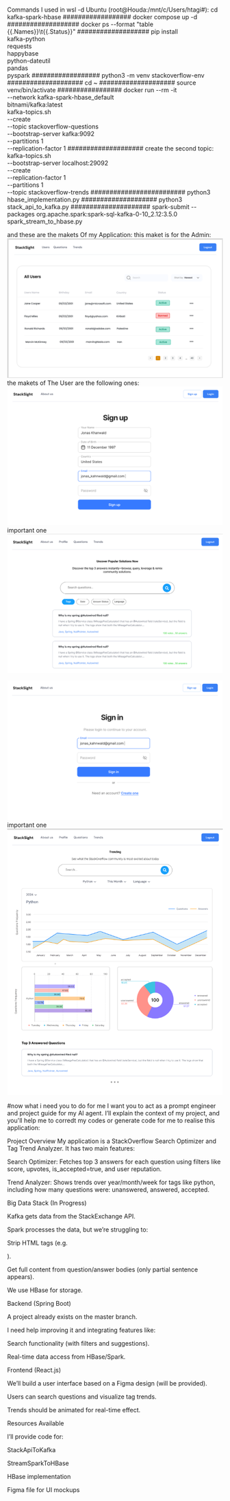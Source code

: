 # 
Commands I  used in wsl -d Ubuntu (root@Houda:/mnt/c/Users/htagi#):
cd  kafka-spark-hbase
##################
 docker compose up -d
###################
 docker ps --format "table {{.Names}}\t{{.Status}}"
###################
pip install \
    kafka-python \
    requests \
    happybase \
    python-dateutil \
    pandas \
    pyspark
##################
python3 -m venv stackoverflow-env
####################
cd ~
####################
source venv/bin/activate
#################
 docker run --rm -it \
  --network kafka-spark-hbase_default \
  bitnami/kafka:latest \
  kafka-topics.sh \
    --create \
    --topic stackoverflow-questions \
    --bootstrap-server kafka:9092 \
    --partitions 1 \
    --replication-factor 1
####################
create the second topic:
kafka-topics.sh \
  --bootstrap-server localhost:29092 \
  --create \
  --replication-factor 1 \
  --partitions 1 \
  --topic stackoverflow-trends
#########################
 python3 hbase_implementation.py
 ####################
 python3 stack_api_to_kafka.py
#####################
spark-submit   --packages org.apache.spark:spark-sql-kafka-0-10_2.12:3.5.0   spark_stream_to_hbase.py


and these are the makets Of my Application:
this maket is for the Admin:
![image alt](https://github.com/houda-tagir/StackOverFlow/blob/main/Screenshot%202025-05-25%20121639.png?raw=true)
the makets of The User are the following ones:
![image alt](https://github.com/houda-tagir/StackOverFlow/blob/main/Screenshot%202025-05-25%20121659.png?raw=true)
important one
![image alt](https://github.com/houda-tagir/StackOverFlow/blob/main/Screenshot%202025-05-25%20121732.png?raw=true)

![image alt](https://github.com/houda-tagir/StackOverFlow/blob/main/Screenshot%202025-05-25%20121854.png?raw=true)
important one
![image alt](https://github.com/houda-tagir/StackOverFlow/blob/main/Screenshot%202025-05-25%20121919.png?raw=true)

#now what i need you to do for me
I want you to act as a prompt engineer and project guide for my AI agent.
I’ll explain the context of my project, and you'll help me to corredt my codes or generate code for me to realise this application:

Project Overview
My application is a StackOverflow Search Optimizer and Tag Trend Analyzer.
It has two main features:

Search Optimizer: Fetches top 3 answers for each question using filters like score, upvotes, is_accepted=true, and user reputation.

Trend Analyzer: Shows trends over year/month/week for tags like python, including how many questions were: unanswered, answered, accepted.

Big Data Stack (In Progress)

Kafka gets data from the StackExchange API.

Spark processes the data, but we’re struggling to:

Strip HTML tags (e.g. <p>).

Get full content from question/answer bodies (only partial sentence appears).

We use HBase for storage.

Backend (Spring Boot)

A project already exists on the master branch.

I need help improving it and integrating features like:

Search functionality (with filters and suggestions).

Real-time data access from HBase/Spark.

Frontend (React.js)

We’ll build a user interface based on a Figma design (will be provided).

Users can search questions and visualize tag trends.

Trends should be animated for real-time effect.

Resources Available

I’ll provide code for:

StackApiToKafka

StreamSparkToHBase

HBase implementation

Figma file for UI mockups
